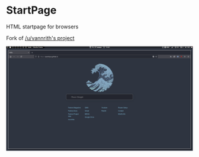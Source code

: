 # StartPage

HTML startpage for browsers

Fork of [/u/vannrith's project](https://www.reddit.com/r/startpages/comments/gzppm1/simple_startpage_with_auto_switch_theme_based_on/)

![image](./screenshot.png)
